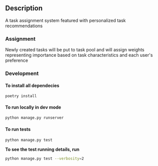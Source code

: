 ## Description
A task assignment system featured with personalized task recommendations


### Assignment 
Newly created tasks will be put to task pool and will assign weights representing importance based on task characteristics and each user's preference


### Development 

#### To install all dependecies 
```
poetry install
```

#### To run locally in dev mode
```bash
python manage.py runserver
```

#### To run tests
```bash
python manage.py test
```
**To see the test running details, run**
```bash
python manage.py test --verbosity=2
```
